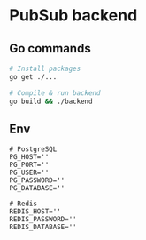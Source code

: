 # PubSub backend

## Go commands

```bash
# Install packages
go get ./...

# Compile & run backend
go build && ./backend
```

## Env

```
# PostgreSQL
PG_HOST=''
PG_PORT=''
PG_USER=''
PG_PASSWORD=''
PG_DATABASE=''

# Redis
REDIS_HOST=''
REDIS_PASSWORD=''
REDIS_DATABASE=''
```